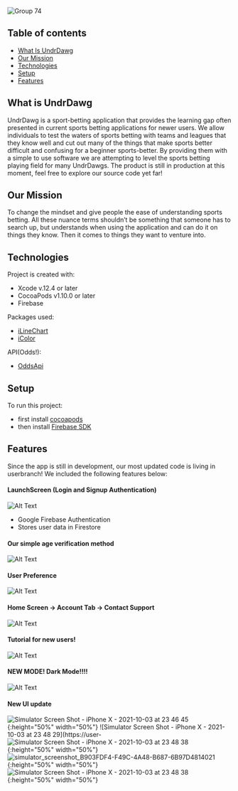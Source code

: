 ![Group 74](https://user-images.githubusercontent.com/31326034/113467202-5f988100-93f6-11eb-94c5-e0a10b22efe3.png)



## Table of contents
* [What Is UndrDawg](#what-is-undrdawg)
* [Our Mission](#our-mission)
* [Technologies](#technologies)
* [Setup](#setup)
* [Features](#features)

## What is UndrDawg
UndrDawg is a sport-betting application that provides the learning gap often presented in current sports betting applications for newer users. We allow individuals to test the waters of sports betting with teams and leagues that they know well and cut out many of the things that make sports better difficult and confusing for a beginner sports-better. By providing them with a simple to use software we are attempting to level the sports betting playing field for many UndrDawgs.
The product is still in production at this moment, feel free to explore our source code yet far!

## Our Mission
To change the mindset and give people the ease of understanding sports betting. All these nuance terms shouldn’t be something that someone has to search up, but understands when using the application and can do it on things they know. Then it comes to things they want to venture into. 

## Technologies
Project is created with:
* Xcode v.12.4 or later
* CocoaPods v1.10.0 or later
* Firebase

Packages used:
* [iLineChart](https://iswiftui.com/charts.html "iLineChart")
* [iColor](https://iswiftui.com/iColor.html "iColor")

API(Odds!):
* [OddsApi](https://the-odds-api.com/ "OddsApi")

## Setup
To run this project:
* first install [cocoapods](https://cocoapods.org/ "cocoapods")
* then install [Firebase SDK](https://firebase.google.com/docs/ios/setup "Firebase_SDK")


## Features
Since the app is still in development, our most updated code is living in userbranch!
We included the following features below:

#### LaunchScreen (Login and Signup Authentication) 
![Alt Text](https://media.giphy.com/media/g1vj2pnI8APaTY5EGV/giphy.gif)
* Google Firebase Authentication
* Stores user data in Firestore

#### Our simple age verification method
![Alt Text](https://media.giphy.com/media/N23P5s2nYLApA21dMN/giphy.gif)

#### User Preference
![Alt Text](https://media.giphy.com/media/Gy0hPv9Qnc5EipHNTP/giphy.gif)

#### Home Screen -> Account Tab -> Contact Support
![Alt Text](https://media.giphy.com/media/V1d9PvTSwuh4ykCcOH/giphy.gif)

#### Tutorial for new users!
![Alt Text](https://media.giphy.com/media/BVer9a4syjjkTKByrG/giphy.gif)

#### NEW MODE! Dark Mode!!!!
![Alt Text](https://media.giphy.com/media/ikvgbTO3PZ8FKFBzVx/giphy.gif)

#### New UI update
![Simulator Screen Shot - iPhone X - 2021-10-03 at 23 46 45](https://user-images.githubusercontent.com/31326034/135805670-de7391c6-3f9f-47d6-a4ae-ec19bbc68002.png){:height="50%" width="50%"}
![Simulator Screen Shot - iPhone X - 2021-10-03 at 23 48 29](https://user-![Simulator Screen Shot - iPhone X - 2021-10-03 at 23 48 38](https://user-images.githubusercontent.com/31326034/135805857-59165750-0747-4488-b9d4-b733bb193f08.png){:height="50%" width="50%"}
![simulator_screenshot_B903FDF4-F49C-4A48-B687-6B97D4814021](https://user-images.githubusercontent.com/31326034/135805806-6d34b3f1-25f5-489d-b083-f220d02a557c.png){:height="50%" width="50%"}
![Simulator Screen Shot - iPhone X - 2021-10-03 at 23 48 38](https://user-images.githubusercontent.com/31326034/135806129-3cf7aa29-4db8-448a-9269-2fc2bca8f77b.png){:height="50%" width="50%"}

